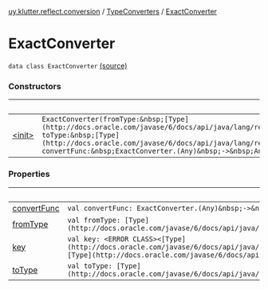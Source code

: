[uy.klutter.reflect.conversion](../../index.md) / [TypeConverters](../index.md) / [ExactConverter](.)


# ExactConverter
`data class ExactConverter` [(source)](https://github.com/kohesive/klutter/blob/master/reflect-core-jdk6/src/main/kotlin/uy/klutter/reflect/conversion/Converters.kt#L96)



### Constructors

|&nbsp;|&nbsp;|
|---|---|
| [&lt;init&gt;](-init-.md) | `ExactConverter(fromType:&nbsp;[Type](http://docs.oracle.com/javase/6/docs/api/java/lang/reflect/Type.html), toType:&nbsp;[Type](http://docs.oracle.com/javase/6/docs/api/java/lang/reflect/Type.html), convertFunc:&nbsp;ExactConverter.(Any)&nbsp;->&nbsp;Any)` |

### Properties

|&nbsp;|&nbsp;|
|---|---|
| [convertFunc](convert-func.md) | `val convertFunc: ExactConverter.(Any)&nbsp;->&nbsp;Any` |
| [fromType](from-type.md) | `val fromType: [Type](http://docs.oracle.com/javase/6/docs/api/java/lang/reflect/Type.html)` |
| [key](key.md) | `val key: <ERROR CLASS><[Type](http://docs.oracle.com/javase/6/docs/api/java/lang/reflect/Type.html),&nbsp;[Type](http://docs.oracle.com/javase/6/docs/api/java/lang/reflect/Type.html)>` |
| [toType](to-type.md) | `val toType: [Type](http://docs.oracle.com/javase/6/docs/api/java/lang/reflect/Type.html)` |
